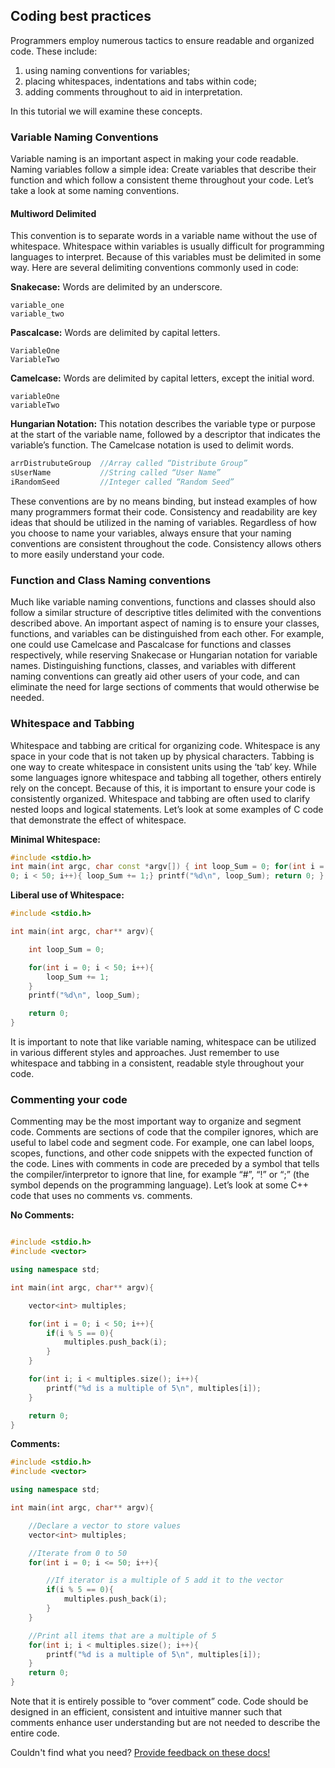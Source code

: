 ## Coding best practices

Programmers employ numerous tactics to ensure readable and organized
code. These include:

1. using naming conventions for variables;
2. placing whitespaces, indentations and tabs within code;
3. adding comments throughout to aid in interpretation.

In this tutorial we will examine these concepts.

### Variable Naming Conventions

Variable naming is an important aspect in making your code
readable. Naming variables follow a simple idea: Create variables that
describe their function and which follow a consistent theme throughout
your code. Let’s take a look at some naming conventions.

#### Multiword Delimited

This convention is to separate words in a variable name without the
use of whitespace. Whitespace within variables is usually difficult
for programming languages to interpret. Because of this variables
must be delimited in some way. Here are several delimiting conventions
commonly used in code:  

__Snakecase:__ Words are delimited by an underscore.

```
variable_one
variable_two
```

__Pascalcase:__ Words are delimited by capital letters.

```
VariableOne
VariableTwo
```

__Camelcase:__ Words are delimited by capital letters, except the
initial word.

```
variableOne
variableTwo
```

__Hungarian Notation:__ This notation describes the variable type or purpose at the start of
the variable name, followed by a descriptor that indicates the
variable’s function. The Camelcase notation is used to delimit
words.

```c++
arrDistrubuteGroup  //Array called “Distribute Group”
sUserName           //String called “User Name”
iRandomSeed         //Integer called “Random Seed”
```

These conventions are by no means binding, but instead examples of how
many programmers format their code. Consistency and readability are
key ideas that should be utilized in the naming of variables.
Regardless of how you choose to name your variables, always ensure
that your naming conventions are consistent throughout the
code. Consistency allows others to more easily understand your code.

### Function and Class Naming conventions

Much like variable naming conventions, functions and classes should
also follow a similar structure of descriptive titles delimited with
the conventions described above. An important aspect of naming is to
ensure your classes, functions, and variables can be distinguished
from each other. For example, one could use Camelcase and Pascalcase
for functions and classes respectively, while reserving Snakecase or
Hungarian notation for variable names. Distinguishing functions,
classes, and variables with different naming conventions can greatly
aid other users of your code, and can eliminate the need for large
sections of comments that would otherwise be needed.

### Whitespace and Tabbing

Whitespace and tabbing are critical for organizing code. Whitespace is 
any space in your code that is not taken up by physical characters.
Tabbing is one way to create whitespace in consistent units using the ‘tab’ key. 
While some languages ignore whitespace and tabbing all together, others entirely rely on the concept.
Because of this, it is important to ensure your code is
consistently organized. Whitespace and tabbing are often used to clarify nested
loops and logical statements. Let’s look at some examples of C code
that demonstrate the effect of whitespace.

__Minimal Whitespace:__

```c++
#include <stdio.h>
int main(int argc, char const *argv[]) { int loop_Sum = 0; for(int i =
0; i < 50; i++){ loop_Sum += 1;} printf("%d\n", loop_Sum); return 0; }
```

__Liberal use of Whitespace:__

```c++
#include <stdio.h>

int main(int argc, char** argv){

    int loop_Sum = 0;

    for(int i = 0; i < 50; i++){
        loop_Sum += 1;
    }
    printf("%d\n", loop_Sum);

    return 0;
}
```

It is important to note that like variable naming, whitespace can be
utilized in various different styles and approaches. Just remember to
use whitespace and tabbing in a consistent, readable style
throughout your code.

### Commenting your code

Commenting may be the most important way to organize and segment
code. Comments are sections of code that the compiler ignores, 
which are useful to label code and segment code. For example, one can label loops,
scopes, functions, and other code snippets with the expected function of the code.
Lines with comments in code are preceded by a symbol that tells 
the compiler/interpretor to ignore that line, for example “#”, “!” or “;” (the symbol depends
on the programming language). Let’s look at some C++ code that uses no
comments vs. comments.

__No Comments:__

```c++

#include <stdio.h>
#include <vector>

using namespace std;

int main(int argc, char** argv){

    vector<int> multiples;

    for(int i = 0; i < 50; i++){
        if(i % 5 == 0){
            multiples.push_back(i);
        }
    }

    for(int i; i < multiples.size(); i++){
        printf("%d is a multiple of 5\n", multiples[i]);
    }

    return 0;
}
```

__Comments:__

```c++
#include <stdio.h>
#include <vector>

using namespace std;

int main(int argc, char** argv){

    //Declare a vector to store values
    vector<int> multiples;

    //Iterate from 0 to 50
    for(int i = 0; i <= 50; i++){

        //If iterator is a multiple of 5 add it to the vector
        if(i % 5 == 0){
            multiples.push_back(i);
        }
    }

    //Print all items that are a multiple of 5
    for(int i; i < multiples.size(); i++){
        printf("%d is a multiple of 5\n", multiples[i]);
    }
    return 0;
}
```

Note that it is entirely possible to “over comment” code. Code should
be designed in an efficient, consistent and intuitive manner such that
comments enhance user understanding but are not needed to describe the
entire code.

Couldn't find what you need? [Provide feedback on these docs!](https://docs.google.com/forms/d/1WoP_KtLp9lnTEsgW7Os-we45_JbEt3aUgS6j61jARnk/edit)
